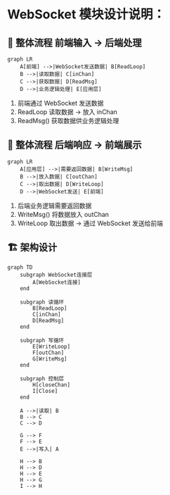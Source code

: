 # WebSocket 模块设计说明：
## 🔄 整体流程 前端输入 → 后端处理
```mermaid
graph LR
    A[前端] -->|WebSocket发送数据| B[ReadLoop]
    B -->|读取数据| C[inChan]
    C -->|获取数据| D[ReadMsg]
    D -->|业务逻辑处理| E[应用层]

```
1. 前端通过 WebSocket 发送数据
2. ReadLoop 读取数据 → 放入 inChan
3. ReadMsg() 获取数据供业务逻辑处理
## 🔄 整体流程 后端响应 → 前端展示

```mermaid
graph LR
    A[应用层] -->|需要返回数据| B[WriteMsg]
    B -->|放入数据| C[outChan]
    C -->|取出数据| D[WriteLoop]
    D -->|WebSocket发送| E[前端]

```
1. 后端业务逻辑需要返回数据
2. WriteMsg() 将数据放入 outChan
3. WriteLoop 取出数据 → 通过 WebSocket 发送给前端

## 🏗️ 架构设计
```mermaid
graph TD
    subgraph WebSocket连接层
        A[WebSocket连接]
    end
    
    subgraph 读循环
        B[ReadLoop]
        C[inChan]
        D[ReadMsg]
    end
    
    subgraph 写循环
        E[WriteLoop]
        F[outChan]
        G[WriteMsg]
    end
    
    subgraph 控制层
        H[closeChan]
        I[Close]
    end
    
    A -->|读取| B
    B --> C
    C --> D
    
    G --> F
    F --> E
    E -->|写入| A
    
    H --> B
    H --> D
    H --> E
    H --> G
    I --> H

```